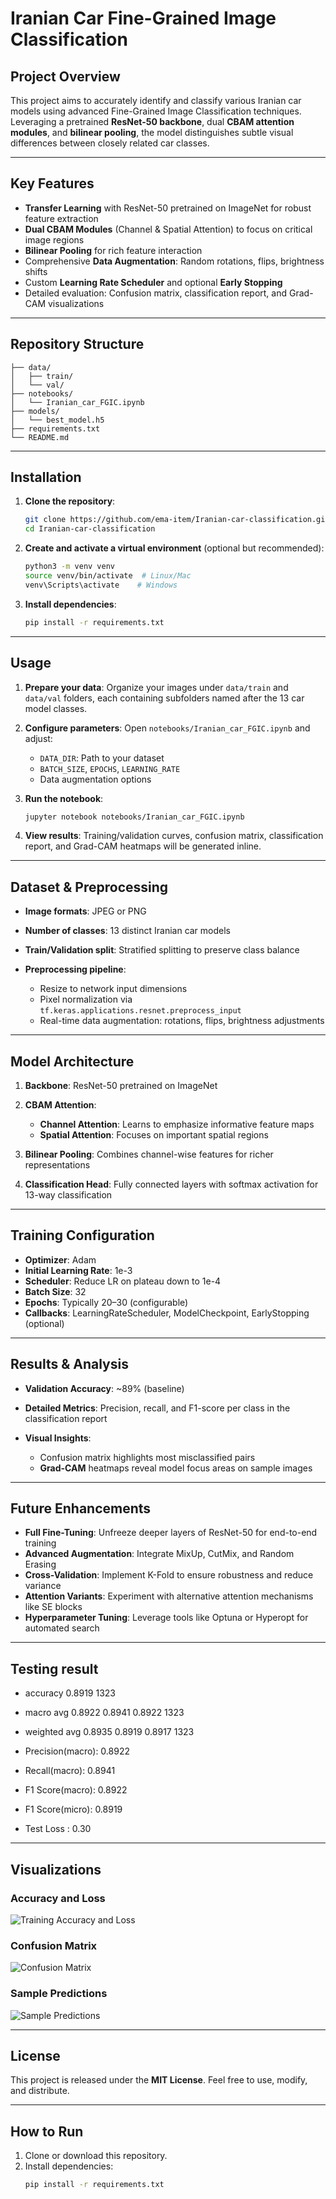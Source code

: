 # Iranian Car Fine-Grained Image Classification

## Project Overview

This project aims to accurately identify and classify various Iranian car models using advanced Fine-Grained Image Classification techniques. Leveraging a pretrained **ResNet-50 backbone**, dual **CBAM attention modules**, and **bilinear pooling**, the model distinguishes subtle visual differences between closely related car classes.

---

## Key Features

* **Transfer Learning** with ResNet-50 pretrained on ImageNet for robust feature extraction
* **Dual CBAM Modules** (Channel & Spatial Attention) to focus on critical image regions
* **Bilinear Pooling** for rich feature interaction
* Comprehensive **Data Augmentation**: Random rotations, flips, brightness shifts
* Custom **Learning Rate Scheduler** and optional **Early Stopping**
* Detailed evaluation: Confusion matrix, classification report, and Grad-CAM visualizations

---

## Repository Structure

```plaintext
├── data/
│   ├── train/
│   └── val/
├── notebooks/
│   └── Iranian_car_FGIC.ipynb
├── models/
│   └── best_model.h5
├── requirements.txt
└── README.md
```

---

## Installation

1. **Clone the repository**:

   ```bash
   git clone https://github.com/ema-item/Iranian-car-classification.git
   cd Iranian-car-classification
   ```
2. **Create and activate a virtual environment** (optional but recommended):

   ```bash
   python3 -m venv venv
   source venv/bin/activate  # Linux/Mac
   venv\Scripts\activate    # Windows
   ```
3. **Install dependencies**:

   ```bash
   pip install -r requirements.txt
   ```

---

## Usage

1. **Prepare your data**: Organize your images under `data/train` and `data/val` folders, each containing subfolders named after the 13 car model classes.
2. **Configure parameters**: Open `notebooks/Iranian_car_FGIC.ipynb` and adjust:

   * `DATA_DIR`: Path to your dataset
   * `BATCH_SIZE`, `EPOCHS`, `LEARNING_RATE`
   * Data augmentation options
3. **Run the notebook**:

   ```bash
   jupyter notebook notebooks/Iranian_car_FGIC.ipynb
   ```
4. **View results**: Training/validation curves, confusion matrix, classification report, and Grad-CAM heatmaps will be generated inline.

---

## Dataset & Preprocessing

* **Image formats**: JPEG or PNG
* **Number of classes**: 13 distinct Iranian car models
* **Train/Validation split**: Stratified splitting to preserve class balance
* **Preprocessing pipeline**:

  * Resize to network input dimensions
  * Pixel normalization via `tf.keras.applications.resnet.preprocess_input`
  * Real-time data augmentation: rotations, flips, brightness adjustments

---

## Model Architecture

1. **Backbone**: ResNet-50 pretrained on ImageNet
2. **CBAM Attention**:

   * **Channel Attention**: Learns to emphasize informative feature maps
   * **Spatial Attention**: Focuses on important spatial regions
3. **Bilinear Pooling**: Combines channel-wise features for richer representations
4. **Classification Head**: Fully connected layers with softmax activation for 13-way classification

---

## Training Configuration

* **Optimizer**: Adam
* **Initial Learning Rate**: 1e-3
* **Scheduler**: Reduce LR on plateau down to 1e-4
* **Batch Size**: 32
* **Epochs**: Typically 20–30 (configurable)
* **Callbacks**: LearningRateScheduler, ModelCheckpoint, EarlyStopping (optional)

---

## Results & Analysis

* **Validation Accuracy**: \~89% (baseline)
* **Detailed Metrics**: Precision, recall, and F1-score per class in the classification report
* **Visual Insights**:

  * Confusion matrix highlights most misclassified pairs
  * **Grad-CAM** heatmaps reveal model focus areas on sample images

---

## Future Enhancements

* **Full Fine-Tuning**: Unfreeze deeper layers of ResNet-50 for end-to-end training
* **Advanced Augmentation**: Integrate MixUp, CutMix, and Random Erasing
* **Cross-Validation**: Implement K-Fold to ensure robustness and reduce variance
* **Attention Variants**: Experiment with alternative attention mechanisms like SE blocks
* **Hyperparameter Tuning**: Leverage tools like Optuna or Hyperopt for automated search

---

## Testing result

- accuracy                         0.8919      1323
- macro avg     0.8922    0.8941    0.8922      1323
- weighted avg     0.8935    0.8919    0.8917      1323

- Precision(macro): 0.8922
- Recall(macro):    0.8941
- F1 Score(macro):  0.8922
- F1 Score(micro):  0.8919
- Test Loss : 0.30

---

## Visualizations

### Accuracy and Loss

![Training Accuracy and Loss](download.png)

### Confusion Matrix

![Confusion Matrix](download(1).png)

### Sample Predictions

![Sample Predictions](download(2).png)

---

## License

This project is released under the **MIT License**. Feel free to use, modify, and distribute.

---
## How to Run

1. Clone or download this repository.
2. Install dependencies:
   ```bash
   pip install -r requirements.txt
